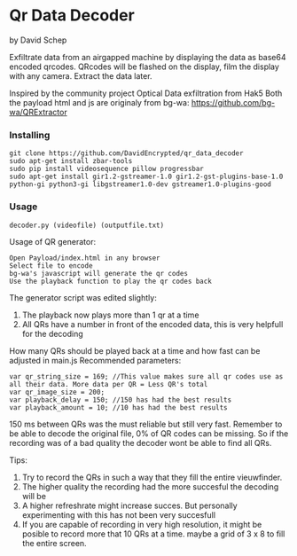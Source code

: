 # Qr Data Decoder
by David Schep

Exfiltrate data from an airgapped machine by displaying the data as base64 encoded qrcodes. QRcodes will be flashed on the display, film the display with any camera. Extract the data later.

Inspired by the community project Optical Data exfiltration from Hak5
Both the payload html and js are originaly from bg-wa: https://github.com/bg-wa/QRExtractor

### Installing
```
git clone https://github.com/DavidEncrypted/qr_data_decoder
sudo apt-get install zbar-tools
sudo pip install videosequence pillow progressbar
sudo apt-get install gir1.2-gstreamer-1.0 gir1.2-gst-plugins-base-1.0 python-gi python3-gi libgstreamer1.0-dev gstreamer1.0-plugins-good
```
### Usage
```
decoder.py (videofile) (outputfile.txt)
```
Usage of QR generator:
```
Open Payload/index.html in any browser
Select file to encode
bg-wa's javascript will generate the qr codes
Use the playback function to play the qr codes back
```
The generator script was edited slightly:
1. The playback now plays more than 1 qr at a time
2. All QRs have a number in front of the encoded data, this is very helpfull for the decoding

How many QRs should be played back at a time and how fast can be adjusted in main.js
Recommended parameters:
```
var qr_string_size = 169; //This value makes sure all qr codes use as all their data. More data per QR = Less QR's total
var qr_image_size = 200;
var playback_delay = 150; //150 has had the best results
var playback_amount = 10; //10 has had the best results
```
150 ms between QRs was the must reliable but still very fast. Remember to be able to decode the original file, 0% of QR codes can be missing. So if the recording was of a bad quality the decoder wont be able to find all QRs.

Tips:

1. Try to record the QRs in such a way that they fill the entire vieuwfinder.
2. The higher quality the recording had the more succesful the decoding will be
3. A higher refreshrate might increase succes. But personally experimenting with this has not been very succesfull
4. If you are capable of recording in very high resolution, it might be posible to record more that 10 QRs at a time. maybe a grid of 3 x 8 to fill the entire screen.


